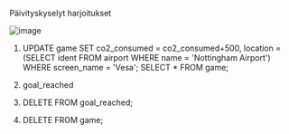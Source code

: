 Päivityskyselyt harjoitukset

![image](https://github.com/user-attachments/assets/a64329d1-599a-4b2a-ab41-73be6e75a4bf)


1. UPDATE game SET co2_consumed = co2_consumed+500, location = (SELECT ident FROM airport WHERE name = 'Nottingham Airport') WHERE screen_name = 'Vesa';
   SELECT * FROM game;

2. goal_reached

3. DELETE FROM goal_reached;

4. DELETE FROM game;
